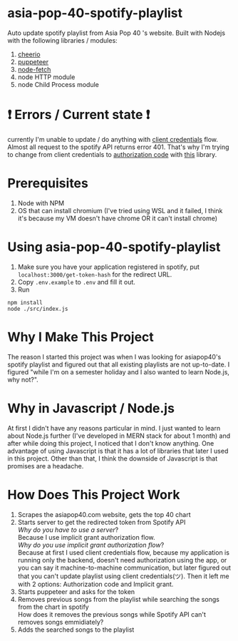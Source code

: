# asia-pop-40-spotify-playlist

Auto update spotify playlist from Asia Pop 40 's website.
Built with Nodejs with the following libraries / modules:
1. [cheerio](https://github.com/cheeriojs/cheerio)
2. [puppeteer](https://github.com/puppeteer/puppeteer/)
3. [node-fetch](https://github.com/node-fetch/node-fetch)
4. node HTTP module
5. node Child Process module

# ❗ Errors / Current state ❗

currently I'm unable to update / do anything with [client credentials](https://developer.spotify.com/documentation/general/guides/authorization/client-credentials/) flow.
Almost all request to the spotify API returns error 401.
That's why I'm trying to change from client credentials to [authorization code](https://developer.spotify.com/documentation/general/guides/authorization/code-flow/) with [this](https://github.com/thelinmichael/spotify-web-api-node) library.

# Prerequisites

1. Node with NPM
2. OS that can install chromium (I've tried using WSL and it failed, I think it's because my VM doesn't have chrome OR it can't install chrome)

# Using asia-pop-40-spotify-playlist

1. Make sure you have your application registered in spotify, put `localhost:3000/get-token-hash` for the redirect URL.
2. Copy `.env.example` to `.env` and fill it out.
3. Run
```
npm install
node ./src/index.js
```

# Why I Make This Project

The reason I started this project was when I was looking for asiapop40's spotify playlist and figured out that all existing playlists are not up-to-date.
I figured "while I'm on a semester holiday and I also wanted to learn Node.js, why not?".

# Why in Javascript / Node.js

At first I didn't have any reasons particular in mind.
I just wanted to learn about Node.js further (I've developed in MERN stack for about 1 month) and after while doing this project, I noticed that I don't know anything.
One advantage of using Javascript is that it has a lot of libraries that later I used in this project.
Other than that, I think the downside of Javascript is that promises are a headache.

# How Does This Project Work

1. Scrapes the asiapop40.com website, gets the top 40 chart
2. Starts server to get the redirected token from Spotify API  
    _Why do you have to use a server_?  
    Because I use implicit grant authorization flow.  
    _Why do you use implicit grant authorization flow_?  
    Because at first I used client credentials flow, because my application is running only the backend, doesn't need authorization using the app, or you can say it machine-to-machine communication, but later figured out that you can't update playlist using client credentials(ツ).
    Then it left me with 2 options: Authorization code and Implicit grant.  
3. Starts puppeteer and asks for the token
4. Removes previous songs from the playlist while searching the songs from the chart in spotify  
    How does it removes the previous songs while Spotify API can't removes songs emmidiately?
5. Adds the searched songs to the playlist
